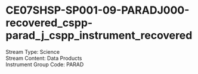 # CE07SHSP-SP001-09-PARADJ000-recovered_cspp-parad_j_cspp_instrument_recovered

Stream Type: Science<br>
Stream Content: Data Products<br>
Instrument Group Code: PARAD<br>
